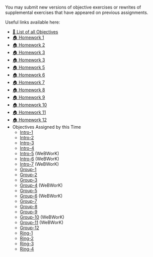 You may submit new versions of objective exercises or rewrites of supplemental exercises that have appeared on previous assignments.

Useful links available here:

<ul>
<li><a href="page:🎯 List of all Objectives">🎯 List of all Objectives</a></li>
<li><a href="assignment:🏠 Homework 1">🏠 Homework 1</a></li>
<li><a href="assignment:🏠 Homework 2">🏠 Homework 2</a></li>
<li><a href="assignment:🏠 Homework 3">🏠 Homework 3</a></li>
<li><a href="assignment:🏠 Homework 4">🏠 Homework 3</a></li>
<li><a href="assignment:🏠 Homework 5">🏠 Homework 5</a></li>
<li><a href="assignment:🏠 Homework 6">🏠 Homework 6</a></li>
<li><a href="assignment:🏠 Homework 7">🏠 Homework 7</a></li>
<li><a href="assignment:🏠 Homework 8">🏠 Homework 8</a></li>
<li><a href="assignment:🏠 Homework 9">🏠 Homework 9</a></li>
<li><a href="assignment:🏠 Homework 10">🏠 Homework 10</a></li>
<li><a href="assignment:🏠 Homework 11">🏠 Homework 11</a></li>
<li><a href="assignment:🏠 Homework 12">🏠 Homework 12</a></li>
<li>
  Objectives Assigned by this Time
  <ul>
    <li><a href="assignment:Intro-1">Intro-1</a></li>
    <li><a href="assignment:Intro-2">Intro-2</a></li>
    <li><a href="assignment:Intro-3">Intro-3</a></li>
    <li><a href="assignment:Intro-4">Intro-4</a></li>
    <li><a href="assignment:Intro-5">Intro-5</a> (WeBWorK)</li>
    <li><a href="assignment:Intro-6">Intro-6</a> (WeBWorK)</li>
    <li><a href="assignment:Intro-7">Intro-7</a> (WeBWorK)</li>
  </ul>
  <ul>
    <li><a href="assignment:Group-1">Group-1</a></li>
    <li><a href="assignment:Group-2">Group-2</a></li>
    <li><a href="assignment:Group-3">Group-3</a></li>
    <li><a href="assignment:Group-4">Group-4</a> (WeBWorK)</li>
    <li><a href="assignment:Group-5">Group-5</a></li>
    <li><a href="assignment:Group-6">Group-6</a> (WeBWorK)</li>
    <li><a href="assignment:Group-7">Group-7</a></li>
    <li><a href="assignment:Group-8">Group-8</a></li>
    <li><a href="assignment:Group-9">Group-9</a></li>
    <li><a href="assignment:Group-10">Group-10</a> (WeBWorK)</li>
    <li><a href="assignment:Group-11">Group-11</a> (WeBWorK)</li>
    <li><a href="assignment:Group-12">Group-12</a></li>
  </ul>
  <ul>
    <li><a href="assignment:Ring-1">Ring-1</a></li>
    <li><a href="assignment:Ring-2">Ring-2</a></li>
    <li><a href="assignment:Ring-3">Ring-3</a></li>
    <li><a href="assignment:Ring-4">Ring-4</a></li>
  </ul>
</li>